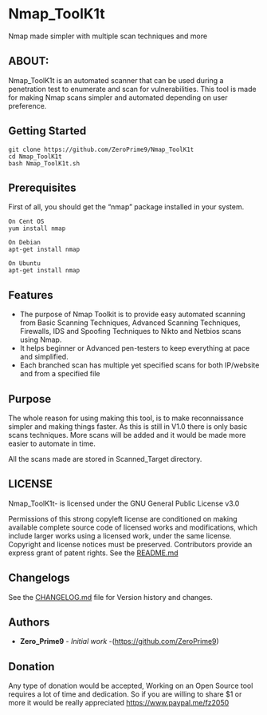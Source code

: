 # Nmap_ToolK1t
Nmap made simpler with multiple scan techniques and more

## ABOUT:
Nmap_ToolK1t is an automated scanner that can be used during a penetration test to enumerate and scan for vulnerabilities. This tool is made for making Nmap scans simpler and automated depending on user preference.

## Getting Started
```
git clone https://github.com/ZeroPrime9/Nmap_ToolK1t
cd Nmap_ToolK1t
bash Nmap_ToolK1t.sh
```
## Prerequisites

First of all, you should get the “nmap” package installed in your system.
```
On Cent OS
yum install nmap
```
```
On Debian
apt-get install nmap
```
```
On Ubuntu
apt-get install nmap
```
## Features
- The purpose of Nmap Toolkit is to provide easy automated scanning from Basic Scanning Techniques, Advanced Scanning Techniques, Firewalls, IDS and Spoofing Techniques to Nikto   and Netbios scans using Nmap.
- It helps beginner or Advanced pen-testers to keep everything at pace and simplified.
- Each branched scan has multiple yet specified scans for both IP/website and from a specified file

## Purpose

The whole reason for using making this tool, is to make reconnaissance simpler and making things faster. As this is still in V1.0 there is only basic scans techniques. More scans will be added and it would be made more easier to automate in time.

All the scans made are stored in Scanned_Target directory.

## LICENSE
Nmap_ToolK1t- is licensed under the
GNU General Public License v3.0

Permissions of this strong copyleft license are conditioned on making available complete source code of licensed works and modifications, which include larger works using a licensed work, under the same license. Copyright and license notices must be preserved. Contributors provide an express grant of patent rights. See the [README.md](README.md)

## Changelogs
See the [CHANGELOG.md](CHANGELOG.md) file for Version history and changes.


## Authors

* **Zero_Prime9** - *Initial work* -(https://github.com/ZeroPrime9)

## Donation
Any type of donation would be accepted, Working on an Open Source tool requires a lot of time and dedication. So if you are willing to share $1 or more it would be really appreciated
https://www.paypal.me/fz2050
